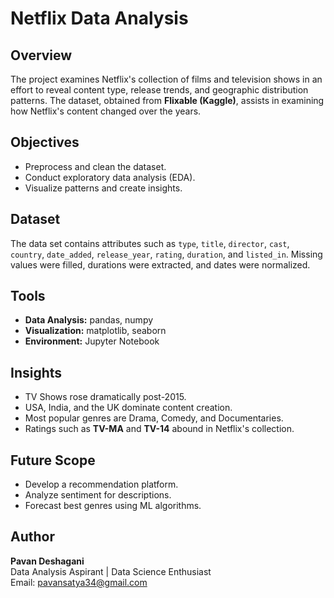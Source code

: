 #  Netflix Data Analysis

## Overview
The project examines Netflix's collection of films and television shows in an effort to reveal content type, release trends, and geographic distribution patterns. The dataset, obtained from **Flixable (Kaggle)**, assists in examining how Netflix's content changed over the years.

## Objectives
- Preprocess and clean the dataset.
- Conduct exploratory data analysis (EDA).
- Visualize patterns and create insights.

## Dataset
The data set contains attributes such as `type`, `title`, `director`, `cast`, `country`, `date_added`, `release_year`, `rating`, `duration`, and `listed_in`. Missing values were filled, durations were extracted, and dates were normalized.

## Tools
- **Data Analysis:** pandas, numpy
- **Visualization:** matplotlib, seaborn
- **Environment:** Jupyter Notebook

## Insights
- TV Shows rose dramatically post-2015.
- USA, India, and the UK dominate content creation.
- Most popular genres are Drama, Comedy, and Documentaries.
- Ratings such as **TV-MA** and **TV-14** abound in Netflix's collection.

## Future Scope
- Develop a recommendation platform.
- Analyze sentiment for descriptions.
- Forecast best genres using ML algorithms.

## Author  
**Pavan Deshagani**  
Data Analysis Aspirant | Data Science Enthusiast  
Email: pavansatya34@gmail.com  



